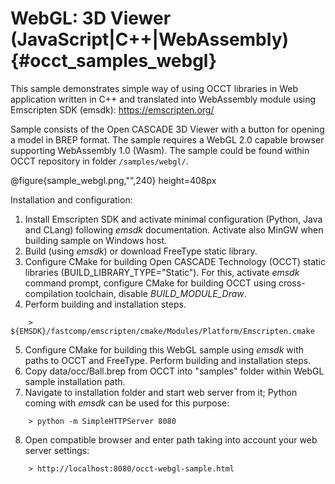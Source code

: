 WebGL: 3D Viewer (JavaScript|C++|WebAssembly) {#occt_samples_webgl}
================== 

This sample demonstrates simple way of using OCCT libraries in Web application written in C++ and translated into WebAssembly module using Emscripten SDK (emsdk):
https://emscripten.org/

Sample consists of the Open CASCADE 3D Viewer with a button for opening a model in BREP format.
The sample requires a WebGL 2.0 capable browser supporting WebAssembly 1.0 (Wasm).
The sample could be found within OCCT repository in folder `/samples/webgl/`.

@figure{sample_webgl.png,"",240} height=408px

Installation and configuration:
 1. Install Emscripten SDK and activate minimal configuration (Python, Java and CLang) following *emsdk* documentation. Activate also MinGW when building sample on Windows host.
 2. Build (using *emsdk*) or download FreeType static library.
 3. Configure CMake for building Open CASCADE Technology (OCCT) static libraries (BUILD_LIBRARY_TYPE="Static").
    For this, activate *emsdk* command prompt, configure CMake for building OCCT using cross-compilation toolchain, disable *BUILD_MODULE_Draw*. 
 4. Perform building and installation steps.
~~~~~
    > ${EMSDK}/fastcomp/emscripten/cmake/Modules/Platform/Emscripten.cmake
~~~~~
 5. Configure CMake for building this WebGL sample using *emsdk* with paths to OCCT and FreeType. Perform building and installation steps.
 6. Copy data/occ/Ball.brep from OCCT into "samples" folder within WebGL sample installation path.
 7. Navigate to installation folder and start web server from it; Python coming with *emsdk* can be used for this purpose:
~~~~~
    > python -m SimpleHTTPServer 8080
~~~~~
 8. Open compatible browser and enter path taking into account your web server settings:
~~~~~
    > http://localhost:8080/occt-webgl-sample.html
~~~~~
